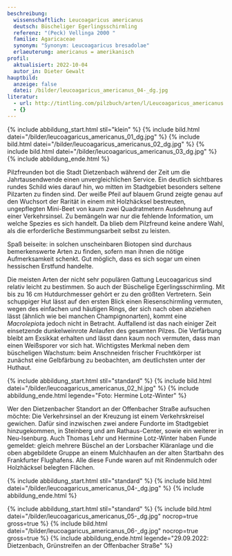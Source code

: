 ```yaml
---
beschreibung:
  wissenschaftlich: Leucoagaricus americanus
  deutsch: Büscheliger Egerlingsschirmling
  referenz: "(Peck) Vellinga 2000 "
  familie: Agaricaceae
  synonym: "Synonym: Leucoagaricus bresadolae"
  erlaeuterung: americanus = amerikanisch
profil:
  aktualisiert: 2022-10-04
  autor_in: Dieter Gewalt
hauptbild:
  anzeige: false
  datei: /bilder/leucoagaricus_americanus_04-_dg.jpg
literatur:
  - url: http://tintling.com/pilzbuch/arten/l/Leucoagaricus_americanus
  - {}
---
```

{% include abbildung_start.html stil="klein" %}
{% include bild.html datei="/bilder/leucoagaricus_americanus_01_dg.jpg" %}
{% include bild.html datei="/bilder/leucoagaricus_americanus_02_dg.jpg" %}
{% include bild.html datei="/bilder/leucoagaricus_americanus_03_dg.jpg" %}
{% include abbildung_ende.html %}

Pilzfreunden bot die Stadt Dietzenbach während der Zeit um die Jahrtausendwende einen unvergleichlichen Service. Ein deutlich sichtbares rundes Schild wies darauf hin, wo mitten im Stadtgebiet besonders seltene Pilzarten zu finden sind. Der weiße Pfeil auf blauem Grund zeigte genau auf den Wuchsort der Rarität in einem mit Holzhäcksel bestreuten, ungepflegten Mini-Beet von kaum zwei Quadratmetern Ausdehnung auf einer Verkehrsinsel. Zu bemängeln war nur die fehlende Information, um welche Spezies es sich handelt. Da blieb dem Pilzfreund keine andere Wahl, als die erforderliche Bestimmungsarbeit selbst zu leisten.

Spaß beiseite: in solchen unscheinbaren Biotopen sind durchaus bemerkenswerte Arten zu finden, sofern man ihnen die nötige Aufmerksamkeit schenkt. Gut möglich, dass es sich sogar um einen hessischen Erstfund handelte.

Die meisten Arten der nicht sehr populären Gattung Leucoagaricus sind relativ leicht zu bestimmen. So auch der Büschelige Egerlingsschirmling. Mit bis zu 16 cm Hutdurchmesser gehört er zu den größten Vertretern. Sein schuppiger Hut lässt auf den ersten Blick einen Riesenschirmling vermuten, wegen des einfachen und häutigen Rings, der sich nach oben abziehen lässt (ähnlich wie bei manchen Champignonarten), kommt eine *Macrolepiot*a jedoch nicht in Betracht. Auffallend ist das nach einiger Zeit einsetzende dunkelweinrote Anlaufen des gesamten Pilzes. Die Verfärbung bleibt am Exsikkat erhalten und lässt dann kaum noch vermuten, dass man einen Weißsporer vor sich hat. Wichtigstes Merkmal neben dem büscheligen Wachstum: beim Anschneiden frischer Fruchtkörper ist zunächst eine Gelbfärbung zu beobachten, am deutlichsten unter der Huthaut.

{% include abbildung_start.html stil="standard" %}
{% include bild.html datei="/bilder/leucoagaricus_americanus_02_hl.jpg" %}
{% include abbildung_ende.html legende="Foto: Hermine Lotz-Winter" %}

Wer den Dietzenbacher Standort an der Offenbacher Straße aufsuchen möchte: Die Verkehrsinsel an der Kreuzung ist einem Verkehrskreisel gewichen. Dafür sind inzwischen zwei andere Fundorte im Stadtgebiet hinzugekommen, in Steinberg und am Rathaus-Center, sowie ein weiterer in Neu-Isenburg. Auch Thomas Lehr und Hermine Lotz-Winter haben Funde gemeldet: gleich mehrere Büschel an der Lorsbacher Kläranlage und die oben abgebildete Gruppe an einem Mulchhaufen an der alten Startbahn des Frankfurter Flughafens. Alle diese Funde waren auf mit Rindenmulch oder Holzhäcksel belegten Flächen.

{% include abbildung_start.html stil="standard" %}
{% include bild.html datei="/bilder/leucoagaricus_americanus_04-_dg.jpg" %}
{% include abbildung_ende.html %}

{% include abbildung_start.html stil="standard" %}
{% include bild.html datei="/bilder/leucoagaricus_americanus_05-_dg.jpg" nocrop=true gross=true %}
{% include bild.html datei="/bilder/leucoagaricus_americanus_06-_dg.jpg" nocrop=true gross=true %}
{% include abbildung_ende.html legende="29.09.2022: Dietzenbach, Grünstreifen an der Offenbacher Straße" %}